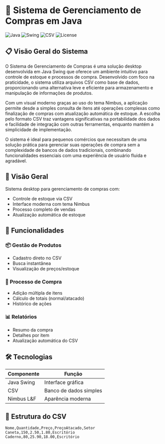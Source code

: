 # 🛒 Sistema de Gerenciamento de Compras em Java

![Java](https://img.shields.io/badge/Java-17+-blue) ![Swing](https://img.shields.io/badge/GUI-Java_Swing-orange) ![CSV](https://img.shields.io/badge/Data-CSV-brightgreen) ![License](https://img.shields.io/badge/License-MIT-green)

## 📋 Visão Geral do Sistema
O Sistema de Gerenciamento de Compras é uma solução desktop desenvolvida em Java Swing que oferece um ambiente intuitivo para controle de estoque e processos de compra. Desenvolvido com foco na praticidade, o sistema utiliza arquivos CSV como base de dados, proporcionando uma alternativa leve e eficiente para armazenamento e manipulação de informações de produtos.

Com um visual moderno graças ao uso do tema Nimbus, a aplicação permite desde a simples consulta de itens até operações complexas como finalização de compras com atualização automática de estoque. A escolha pelo formato CSV traz vantagens significativas na portabilidade dos dados e facilidade de integração com outras ferramentas, enquanto mantém a simplicidade de implementação.

O sistema é ideal para pequenos comércios que necessitam de uma solução prática para gerenciar suas operações de compra sem a complexidade de bancos de dados tradicionais, combinando funcionalidades essenciais com uma experiência de usuário fluida e agradável.

## 🌟 Visão Geral
Sistema desktop para gerenciamento de compras com:
- Controle de estoque via CSV
- Interface moderna com tema Nimbus
- Processo completo de vendas
- Atualização automática de estoque

## 🚀 Funcionalidades
### 📦 Gestão de Produtos
- Cadastro direto no CSV
- Busca instantânea
- Visualização de preços/estoque

### 🛒 Processo de Compra
- Adição múltipla de itens
- Cálculo de totais (normal/atacado)
- Histórico de ações

### 📊 Relatórios
- Resumo da compra
- Detalhes por item
- Atualização automática do CSV

## 🛠️ Tecnologias
| Componente       | Função                          |
|------------------|---------------------------------|
| Java Swing       | Interface gráfica               |
| CSV              | Banco de dados simples          |
| Nimbus L&F       | Aparência moderna               |

## 💾 Estrutura do CSV
```csv
Nome,Quantidade,Preço,PreçoAtacado,Setor
Caneta,150,2.50,1.80,Escritório
Caderno,80,25.90,18.00,Escritório
